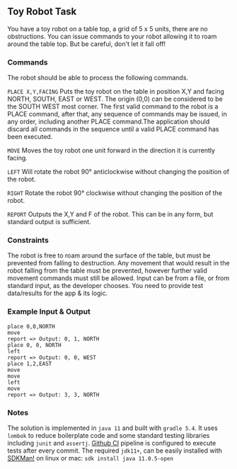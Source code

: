 ## Toy Robot Task  
You have a toy robot on a table top, a grid of 5 x 5 units, there are no obstructions. You can issue commands to your robot allowing it to roam around the table top. But be careful, don't let it fall off!

### Commands
The robot should be able to process the following commands.

`PLACE X,Y,FACING` Puts the toy robot on the table in position X,Y and facing NORTH, SOUTH, EAST or WEST. The origin (0,0) can be considered to be the SOUTH WEST most corner. The first valid command to the robot is a PLACE command, after that, any sequence of commands may be issued, in any order, including another PLACE command.The application should discard all commands in the sequence until a valid PLACE command has been executed.

`MOVE` Moves the toy robot one unit forward in the direction it is currently facing.

`LEFT` Will rotate the robot 90° anticlockwise without changing the position of the robot.

`RIGHT` Rotate the robot 90° clockwise without changing the position of the robot.

`REPORT` Outputs the X,Y and F of the robot. This can be in any form, but standard output is sufficient.

### Constraints
The robot is free to roam around the surface of the table, but must be prevented from falling to destruction.
Any movement that would result in the robot falling from the table must be prevented, however further valid movement commands must still be allowed. Input can be from a file, or from standard input, as the developer chooses.
You need to provide test data/results for the app & its logic.

### Example Input & Output
```
place 0,0,NORTH
move
report => Output: 0, 1, NORTH
place 0, 0, NORTH
left
report => Output: 0, 0, WEST
place 1,2,EAST
move
move
left
move
report => Output: 3, 3, NORTH
```

### Notes
The solution is implemented in `java 11` and built with `gradle 5.4`. It uses `lombok` to reduce boilerplate code and some standard testing libraries including `junit` and `assertj`. [Github CI](https://github.com/Coding-interviews-Jafar-Sadik/toy-robot-task/commits/master) pipeline is configured to execute tests after every commit.  The required `jdk11+`, can be easily installed with [SDKMan!](https://sdkman.io/install) on linux or mac: `sdk install java 11.0.5-open`

